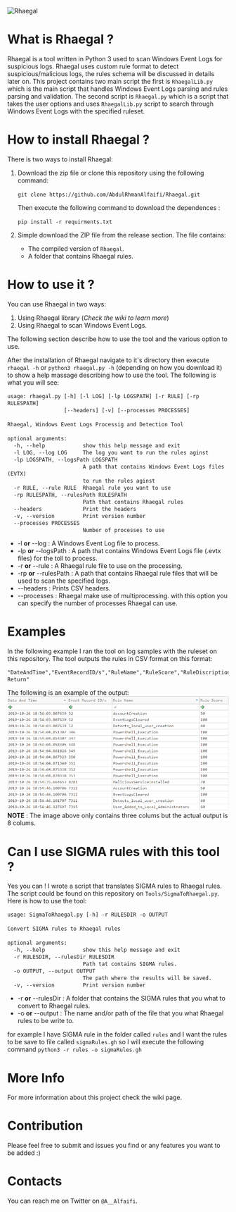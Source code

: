 ![Rhaegal](C:\Users\xAbdulRhman\Documents\GithubRhaegal\Rhaegal\screenshots\RhaegalLogo.png)

# What is Rhaegal ?

Rhaegal is a tool written in Python 3  used to scan Windows Event Logs for suspicious logs. Rhaegal uses custom rule format to detect suspicious/malicious logs, the rules schema will be discussed in details later on. This project contains two main script the first is `RhaegalLib.py` which is the main script that handles Windows Event Logs parsing and rules parsing and validation. The second script is `Rhaegal.py` which is a script that takes the user options and uses `RhaegalLib.py` script to search through Windows Event Logs with the specified ruleset.

# How to install Rhaegal ?

 There is two ways to install Rhaegal:

1. Download the zip file or clone this repository using the following command:

   `git clone https://github.com/AbdulRhmanAlfaifi/Rhaegal.git`

   Then execute the following command to download the dependences :

   `pip install -r requirments.txt`

2. Simple download the ZIP file from the release section. The file contains:
   * The compiled version of `Rhaegal`.
   * A folder that contains Rhaegal rules.

# How to use it ?

You can use Rhaegal in two ways:

1. Using Rhaegal library (*Check the wiki to learn more*)
2. Using Rhaegal to scan Windows Event Logs.

The following section describe how to use the tool and the various option to use.

After the installation of Rhaegal navigate to it's directory then execute `rhaegal -h` or `python3 rhaegal.py -h` (depending on how you download it) to show a help massage describing how to use the tool. The following is what you will see:

```
usage: rhaegal.py [-h] [-l LOG] [-lp LOGSPATH] [-r RULE] [-rp RULESPATH]
                  [--headers] [-v] [--processes PROCESSES]

Rhaegal, Windows Event Logs Processig and Detection Tool

optional arguments:
  -h, --help            show this help message and exit
  -l LOG, --log LOG     The log you want to run the rules aginst
  -lp LOGSPATH, --logsPath LOGSPATH
                        A path that contains Windows Event Logs files (EVTX)
                        to run the rules aginst
  -r RULE, --rule RULE  Rhaegal rule you want to use
  -rp RULESPATH, --rulesPath RULESPATH
                        Path that contains Rhaegal rules
  --headers             Print the headers
  -v, --version         Print version number
  --processes PROCESSES
                        Number of processes to use
```

* -l <LOG> **or** --log <LOG> : A Windows Event Log file to process.
* -lp <LOGSPATH> **or** --logsPath <LOGSPATH> : A path that contains Windows Event Logs file (.evtx files) for the toll to process.
* -r **or** --rule : A Rhaegal rule file to use on the processing.
* -rp **or** --rulesPath :  A path that contains Rhaegal rule files that will be used to scan the specified logs.
* --headers : Prints CSV headers.
* --processes : Rhaegal make use of multiprocessing. with this option you can specify the number of processes Rhaegal can use.

# Examples

In the following example I ran the tool on log samples with the ruleset on this repository. The tool outputs the rules in CSV format on this format:

```
"DateAndTime","EventRecordID/s","RuleName","RuleScore","RuleDiscription","RuleRefrence","MatchedStr","Rule Return"
```

 The following is an example of the output:
![Output Example](screenshots/Results.png)
**NOTE** : The image above only contains three colums but the actual output is 8 colums.

# Can I use SIGMA rules with this tool ?

Yes you can ! I wrote  a script that translates SIGMA rules to Rhaegal rules. The script could be found on this repository on `Tools/SigmaToRhaegal.py`. Here is how to use the tool:

```
usage: SigmaToRhaegal.py [-h] -r RULESDIR -o OUTPUT

Convert SIGMA rules to Rhaegal rules

optional arguments:
  -h, --help            show this help message and exit
  -r RULESDIR, --rulesDir RULESDIR
                        Path tat contains SIGMA rules.
  -o OUTPUT, --output OUTPUT
                        The path where the results will be saved.
  -v, --version         Print version number
```

* -r **or** --rulesDir : A folder that contains the SIGMA rules that you what to convert to Rhaegal rules.
* -o **or** --output : The name and/or path of the file that you what Rhaegal rules to be write to.

for example I have SIGMA rule in the folder called `rules` and I want the rules to be save to file called `sigmaRules.gh` so I will execute the following command `python3 -r rules -o sigmaRules.gh `

# More Info

For more information about this project check the wiki page.

# Contribution

Please feel free to submit and issues you find or any features you want to be added :)

# Contacts

You can reach me on Twitter on `@A__Alfaifi`.

